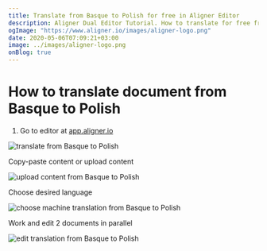 ```yaml
---
title: Translate from Basque to Polish for free in Aligner Editor
description: Aligner Dual Editor Tutorial. How to translate for free from Basque to Polish. Aligner is multilingual document management platform. 
ogImage: "https://www.aligner.io/images/aligner-logo.png"
date: 2020-05-06T07:09:21+03:00
image: ../images/aligner-logo.png
onBlog: true
---
```


# How to translate document from Basque to Polish

1. Go to editor at [app.aligner.io](https://app.aligner.io "Aligner App web page")

![translate from Basque to Polish](../aligner-blank-editor.png "translate from Basque to Polish")

Copy-paste content or upload content

![upload content from Basque to Polish](../aligner-uploaded-document.png "upload content from Basque to Polish")

Choose desired language

![choose machine translation from Basque to Polish](../aligner-language-dropdown.png "choose machine translation from Basque to Polish")

Work and edit 2 documents in parallel

![edit translation from Basque to Polish](../aligner-double-sitded-editor.png "edit translation from Basque to Polish")

